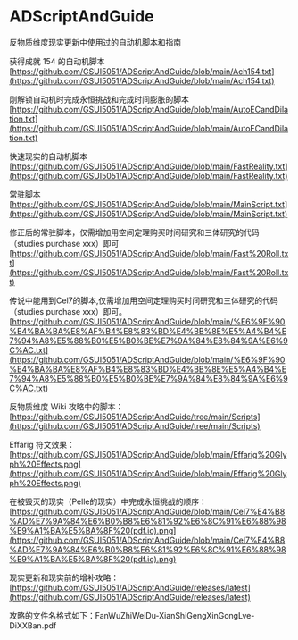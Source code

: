 # ADScriptAndGuide
反物质维度现实更新中使用过的自动机脚本和指南

获得成就 154 的自动机脚本
[https://github.com/GSUI5051/ADScriptAndGuide/blob/main/Ach154.txt](https://github.com/GSUI5051/ADScriptAndGuide/blob/main/Ach154.txt)

刚解锁自动机时完成永恒挑战和完成时间膨胀的脚本
[https://github.com/GSUI5051/ADScriptAndGuide/blob/main/AutoECandDilation.txt](https://github.com/GSUI5051/ADScriptAndGuide/blob/main/AutoECandDilation.txt)

快速现实的自动机脚本
[https://github.com/GSUI5051/ADScriptAndGuide/blob/main/FastReality.txt](https://github.com/GSUI5051/ADScriptAndGuide/blob/main/FastReality.txt)

常驻脚本
[https://github.com/GSUI5051/ADScriptAndGuide/blob/main/MainScript.txt](https://github.com/GSUI5051/ADScriptAndGuide/blob/main/MainScript.txt)

修正后的常驻脚本，仅需增加用空间定理购买时间研究和三体研究的代码（studies purchase xxx）即可
[https://github.com/GSUI5051/ADScriptAndGuide/blob/main/Fast%20Roll.txt](https://github.com/GSUI5051/ADScriptAndGuide/blob/main/Fast%20Roll.txt)

传说中能用到Cel7的脚本,仅需增加用空间定理购买时间研究和三体研究的代码（studies purchase xxx）即可。
[https://github.com/GSUI5051/ADScriptAndGuide/blob/main/%E6%9F%90%E4%BA%BA%E8%AF%B4%E8%83%BD%E4%BB%8E%E5%A4%B4%E7%94%A8%E5%88%B0%E5%B0%BE%E7%9A%84%E8%84%9A%E6%9C%AC.txt](https://github.com/GSUI5051/ADScriptAndGuide/blob/main/%E6%9F%90%E4%BA%BA%E8%AF%B4%E8%83%BD%E4%BB%8E%E5%A4%B4%E7%94%A8%E5%88%B0%E5%B0%BE%E7%9A%84%E8%84%9A%E6%9C%AC.txt)

反物质维度 Wiki 攻略中的脚本：[https://github.com/GSUI5051/ADScriptAndGuide/tree/main/Scripts](https://github.com/GSUI5051/ADScriptAndGuide/tree/main/Scripts)

Effarig 符文效果：
[https://github.com/GSUI5051/ADScriptAndGuide/blob/main/Effarig%20Glyph%20Effects.png](https://github.com/GSUI5051/ADScriptAndGuide/blob/main/Effarig%20Glyph%20Effects.png)

在被毁灭的现实（Pelle的现实）中完成永恒挑战的顺序：
[https://github.com/GSUI5051/ADScriptAndGuide/blob/main/Cel7%E4%B8%AD%E7%9A%84%E6%B0%B8%E6%81%92%E6%8C%91%E6%88%98%E9%A1%BA%E5%BA%8F%20(pdf.io).png](https://github.com/GSUI5051/ADScriptAndGuide/blob/main/Cel7%E4%B8%AD%E7%9A%84%E6%B0%B8%E6%81%92%E6%8C%91%E6%88%98%E9%A1%BA%E5%BA%8F%20(pdf.io).png)

现实更新和现实前的增补攻略：[https://github.com/GSUI5051/ADScriptAndGuide/releases/latest](https://github.com/GSUI5051/ADScriptAndGuide/releases/latest)

攻略的文件名格式如下：FanWuZhiWeiDu-XianShiGengXinGongLve-DiXXBan.pdf

